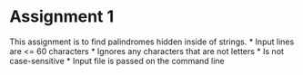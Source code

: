 <h1>Assignment 1</h1>
This assignment is to find palindromes hidden inside of strings.
* Input lines are <= 60 characters
* Ignores any characters that are not letters
* Is not case-sensitive
* Input file is passed on the command line